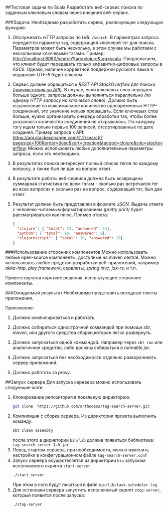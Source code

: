 ##Тестовая задача по Scala
Разработать веб-сервис поиска по заданным ключевым словам через внешний веб-сервис.

###Задача:
Необходимо разработать сервис, реализующее следующую функцию:
 
1. Обслуживать _HTTP_ запросы по _URL_ `/search`. В параметрах запроса передается параметр `tag`, содержащий ключевой тэг для поиска.
Параметров может быть несколько, в этом случае мы работаем с несколькими ключевыми тэгами.
Пример:
[http://localhost:8080/search?tag=clojure&tag=scala](http://localhost:8080/search?tag=clojure&tag=scala).
Предполагаем, что клиент будет передавать только алфавитно-цифровые запросы в _ASCII_.
Однако, наличие корректной поддержки русского языка в кодировке _UTF-8_ будет плюсом.

2. Сервис должен обращаться к _REST API StackOverflow_ для поиска _[(документация по API)](https://api.stackexchange.com/docs/search)_.
В случае, если ключевых слов передано больше одного, запросы должны выполняться параллельно
_(по одному HTTP запросу на ключевое слово)_.
Должно быть ограничение на максимальное количество одновременных HTTP-соединений, это значение нельзя превышать.
Если ключевых слов больше, нужно организовать очередь обработки так,
чтобы более указанного количество соединений не открывалось.
По каждому тэгу ищем только первые 100 записей, отсортированных по дате создания.
Пример запроса к API:
https://api.stackexchange.com/2.2/search?pagesize=100&order=desc&sort=creation&tagged=clojure&site=stackoverflow.
Можно использовать любые дополнительные параметры запроса, если это необходимо.

3. В результатах поиска интересует полный список тегов по каждому вопросу, а также был ли дан на вопрос ответ.

4. В результате работы веб-сервиса должна быть возвращена суммарная статистика по всем тэгам -
сколько раз встречался тег во всех вопросах и сколько раз на вопрос, содержащий тэг, был дан ответ.

5. Результат должен быть представлен в формате _JSON_.
Выдача ответа с человеко-читаемым форматированием _(pretty print)_ будет рассматриваться как плюс.
Пример ответа:
	```json
	{
	  "clojure": { "total": 73, "answered": 54},
	  "python": { "total": 10, "answered": 9},
	  "clojurescript": { "total": 19, "answered": 19}
	}
	```

###Использование сторонних компонентов
Можно использовать любые open-source компоненты, доступные на maven central.
Можно использовать любое средство разработки веб-приложений, например
_akka-http_, _play framework_, сервлеты, _spring mvc_, _jax-rs_, и т.п. 

Приветствуются короткие решения, использующие сторонние компоненты.

###Ожидаемый результат
Необходимо представить исходные тексты приложения.

Приложение:
1. Должно компилироваться и работать.

2. Должно собираться однострочной коммандой при помощи _sbt_, _maven_, или другого средства сборки,которое легко развернуть.

3. Должно запускаться одной коммандой. Например через `sbt run` или аналогичное средство, либо должны собираться в _runnable jar_.

4. Должно запускаться без необходимости отдельно разворачивать сервер приложений.

5. Должно работать за _proxy_.


##Запуск сервера
Для запуска серевера можно использовать следующие шаги:
1.  Клонирование репозитория в локальную дирикторию:
	```bash
	git clone  https://github.com/orthodaos/tag-search-server.git
	```
2. Компиляция с сборка сервера. Из дириктории проекта выполнить команду:
	```bash
	sbt clean assembly
	```
	после этого в дириктории `bin/lib` должна появиться библиотека: `tag-search-server-1.0.jar`
3. Перед стартом сервера, при необходимости, можно изменить настройки в конфигурационном файле `tag-search-server.conf`
4. Запуск сервера осуществляется из дириктории `bin` запуском исполняемого скрипта `start-server`
	```bash
	./start-server
	```
	При этом в логи будут писаться в файл `bin/lib/task-scheduler.log`
4. Для остановки сервера запустить исполняемый скрипт `stop-server`, который появится после запуска:
	```bash
	./stop-server
	```


